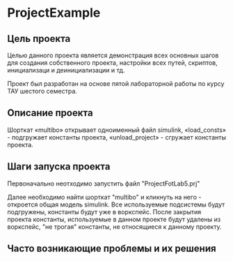 # ProjectExample 

## Цель проекта

Целью данного проекта является демонстрация всех основных шагов 
для создания собственного проекта, настройки всех путей, скриптов,
инициализаци и деинициализации и тд.

Проект был разработан на основе пятой лабораторной работы по курсу ТАУ 
шестого семестра.

## Описание проекта

Шорткат «multibo» открывает одноименный файл simulink, 
«load_consts» - подгружает константы проекта, «unload_project» - сгружает 
константы проекта. 

## Шаги запуска проекта

Первоначально неотходимо запустить файл "ProjectFotLab5.prj"

Далее необходимо найти шорткат "multibo" и кликнуть на него - откроется
общая модель simulink. Все используемые подсистемы будут подгружены, 
константы будут уже в воркспейс. После закрытия проекта константы, 
используемые в данном проекте будут удалены из воркспейс, "не трогая"
константы, не относящиеся к данному проекту.

## Часто возникающие проблемы и их решения